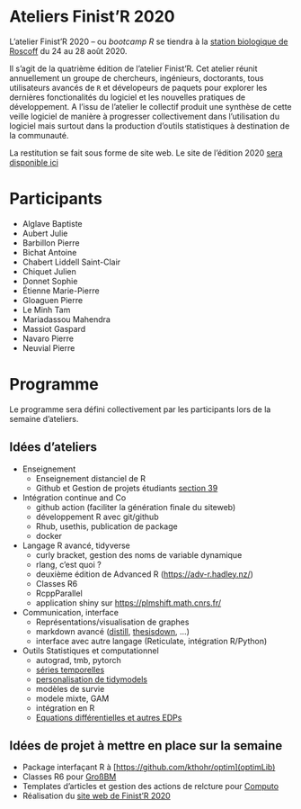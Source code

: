 Ateliers Finist’R 2020
================

L’atelier Finist’R 2020 – ou *bootcamp R* se tiendra à la [station
biologique de Roscoff](http://www.sb-roscoff.fr/) du 24 au 28 août 2020.

Il s’agit de la quatrième édition de l’atelier Finist’R. Cet atelier
réunit annuellement un groupe de chercheurs, ingénieurs, doctorants,
tous utilisateurs avancés de `R` et dévelopeurs de paquets pour explorer
les dernières fonctionalités du logiciel et les nouvelles pratiques de
développement. A l’issu de l’atelier le collectif produit une synthèse
de cette veille logiciel de manière à progresser collectivement dans
l’utilisation du logiciel mais surtout dans la production d’outils
statistiques à destination de la communauté.

La restitution se fait sous forme de site web. Le site de l’édition 2020
[sera disponible ici](https://stateofther.github.io/finistR2020/)

# Participants

  - Alglave Baptiste
  - Aubert Julie
  - Barbillon Pierre
  - Bichat Antoine
  - Chabert Liddell Saint-Clair
  - Chiquet Julien
  - Donnet Sophie
  - Étienne Marie-Pierre
  - Gloaguen Pierre
  - Le Minh Tam
  - Mariadassou Mahendra
  - Massiot Gaspard
  - Navaro Pierre
  - Neuvial Pierre

# Programme

Le programme sera défini collectivement par les participants lors de la
semaine d’ateliers.

## Idées d’ateliers

  - Enseignement
      - Enseignement distanciel de R
      - Github et Gestion de projets étudiants
        [section 39](https://happygitwithr.com/classroom-overview.html)
  - Intégration continue and Co
      - github action (faciliter la génération finale du siteweb)  
      - développement R avec git/github
      - Rhub, usethis, publication de package
      - docker
  - Langage R avancé, tidyverse
      - curly bracket, gestion des noms de variable dynamique
      - rlang, c’est quoi ?
      - deuxième édition de Advanced R (<https://adv-r.hadley.nz/>)
      - Classes R6
      - RcppParallel
      - application shiny sur <https://plmshift.math.cnrs.fr/>
  - Communication, interface
      - Représentations/visualisation de graphes
      - markdown avancé ([distill](https://rstudio.github.io/distill/),
        [thesisdown](https://github.com/ismayc/thesisdown), …)
      - interface avec autre langage (Reticulate, intégration R/Python)
  - Outils Statistiques et computationnel
      - autograd, tmb, pytorch
      - [séries temporelles](https://github.com/tidyverts)
      - [personalisation de
        tidymodels](https://www.tidymodels.org/learn/develop/)
      - modèles de survie
      - modele mixte, GAM
      - intégration en R
      - [Equations différentielles et autres
        EDPs](https://pure.knaw.nl/ws/portalfiles/portal/462308/Soetaert_ea_4748.pdf)

## Idées de projet à mettre en place sur la semaine

  - Package interfaçant R à [https://github.com/kthohr/optim](optimLib)
  - Classes R6 pour [GroßBM](https://github.com/GrossSBM)
  - Templates d’articles et gestion des actions de relcture pour
    [Computo](https://github.com/journal-french-statistical-society/)
  - Réalisation du [site web de
    Finist’R 2020](https://stateofther.github.io/finistR2020/)
